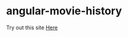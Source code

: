 # angular-movie-history

Try out this site [Here](https://angular-movie-history-1709f.firebaseapp.com)